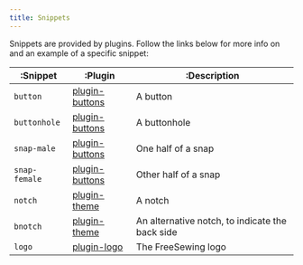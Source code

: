 ```yaml
---
title: Snippets
---
```


Snippets are provided by plugins. Follow the links below for more info on and an example of a specific snippet:

| :Snippet      | :Plugin                            | :Description                                    |
| ------------- | ---------------------------------- | ----------------------------------------------- |
| `button`      | [plugin-buttons](/plugins/buttons) | A button                                        |
| `buttonhole`  | [plugin-buttons](/plugins/buttons) | A buttonhole                                    |
| `snap-male`   | [plugin-buttons](/plugins/buttons) | One half of a snap                              |
| `snap-female` | [plugin-buttons](/plugins/buttons) | Other half of a snap                            |
| `notch`       | [plugin-theme](/plugins/theme)     | A notch                                         |
| `bnotch`      | [plugin-theme](/plugins/theme)     | An alternative notch, to indicate the back side |
| `logo`        | [plugin-logo](/plugins/logo)       | The FreeSewing logo                             |


